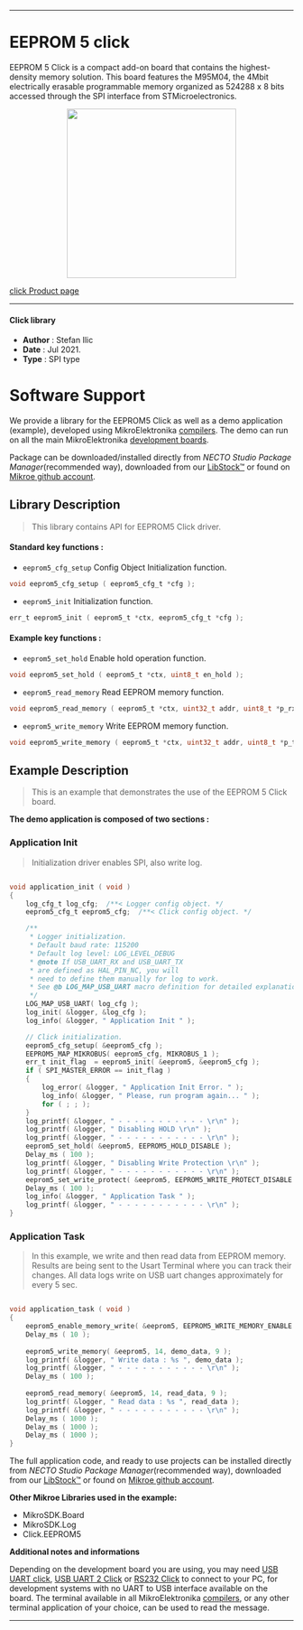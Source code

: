 
---
# EEPROM 5 click

EEPROM 5 Click is a compact add-on board that contains the highest-density memory solution. This board features the M95M04, the 4Mbit electrically erasable programmable memory organized as 524288 x 8 bits accessed through the SPI interface from STMicroelectronics.

<p align="center">
  <img src="https://download.mikroe.com/images/click_for_ide/eeprom_5_click.png" height=300px>
</p>

[click Product page](https://www.mikroe.com/eeprom-5-click)

---


#### Click library

- **Author**        : Stefan Ilic
- **Date**          : Jul 2021.
- **Type**          : SPI type


# Software Support

We provide a library for the EEPROM5 Click
as well as a demo application (example), developed using MikroElektronika
[compilers](https://www.mikroe.com/necto-studio).
The demo can run on all the main MikroElektronika [development boards](https://www.mikroe.com/development-boards).

Package can be downloaded/installed directly from *NECTO Studio Package Manager*(recommended way), downloaded from our [LibStock&trade;](https://libstock.mikroe.com) or found on [Mikroe github account](https://github.com/MikroElektronika/mikrosdk_click_v2/tree/master/clicks).

## Library Description

> This library contains API for EEPROM5 Click driver.

#### Standard key functions :

- `eeprom5_cfg_setup` Config Object Initialization function.
```c
void eeprom5_cfg_setup ( eeprom5_cfg_t *cfg );
```

- `eeprom5_init` Initialization function.
```c
err_t eeprom5_init ( eeprom5_t *ctx, eeprom5_cfg_t *cfg );
```

#### Example key functions :

- `eeprom5_set_hold` Enable hold operation function.
```c
void eeprom5_set_hold ( eeprom5_t *ctx, uint8_t en_hold );
```

- `eeprom5_read_memory` Read EEPROM memory function.
```c
void eeprom5_read_memory ( eeprom5_t *ctx, uint32_t addr, uint8_t *p_rx_data, uint8_t n_bytes );
```

- `eeprom5_write_memory` Write EEPROM memory function.
```c
void eeprom5_write_memory ( eeprom5_t *ctx, uint32_t addr, uint8_t *p_tx_data, uint8_t n_bytes );
```

## Example Description

> This is an example that demonstrates the use of the EEPROM 5 Click board.

**The demo application is composed of two sections :**

### Application Init

> Initialization driver enables SPI, also write log.

```c

void application_init ( void ) 
{
    log_cfg_t log_cfg;  /**< Logger config object. */
    eeprom5_cfg_t eeprom5_cfg;  /**< Click config object. */

    /** 
     * Logger initialization.
     * Default baud rate: 115200
     * Default log level: LOG_LEVEL_DEBUG
     * @note If USB_UART_RX and USB_UART_TX 
     * are defined as HAL_PIN_NC, you will 
     * need to define them manually for log to work. 
     * See @b LOG_MAP_USB_UART macro definition for detailed explanation.
     */
    LOG_MAP_USB_UART( log_cfg );
    log_init( &logger, &log_cfg );
    log_info( &logger, " Application Init " );

    // Click initialization.
    eeprom5_cfg_setup( &eeprom5_cfg );
    EEPROM5_MAP_MIKROBUS( eeprom5_cfg, MIKROBUS_1 );
    err_t init_flag  = eeprom5_init( &eeprom5, &eeprom5_cfg );
    if ( SPI_MASTER_ERROR == init_flag ) 
    {
        log_error( &logger, " Application Init Error. " );
        log_info( &logger, " Please, run program again... " );
        for ( ; ; );
    }
    log_printf( &logger, " - - - - - - - - - - - \r\n" );
    log_printf( &logger, " Disabling HOLD \r\n" );
    log_printf( &logger, " - - - - - - - - - - - \r\n" );
    eeprom5_set_hold( &eeprom5, EEPROM5_HOLD_DISABLE );
    Delay_ms ( 100 );
    log_printf( &logger, " Disabling Write Protection \r\n" );
    log_printf( &logger, " - - - - - - - - - - - \r\n" );
    eeprom5_set_write_protect( &eeprom5, EEPROM5_WRITE_PROTECT_DISABLE );
    Delay_ms ( 100 );
    log_info( &logger, " Application Task " );
    log_printf( &logger, " - - - - - - - - - - - \r\n" );
}

```

### Application Task

> In this example, we write and then read data from EEPROM memory. Results are being sent to the Usart Terminal where you can track their changes. All data logs write on USB uart changes approximately for every 5 sec.

```c

void application_task ( void ) 
{
    eeprom5_enable_memory_write( &eeprom5, EEPROM5_WRITE_MEMORY_ENABLE );
    Delay_ms ( 10 );
    
    eeprom5_write_memory( &eeprom5, 14, demo_data, 9 );
    log_printf( &logger, " Write data : %s ", demo_data );
    log_printf( &logger, " - - - - - - - - - - - \r\n" );
    Delay_ms ( 100 );
    
    eeprom5_read_memory( &eeprom5, 14, read_data, 9 );
    log_printf( &logger, " Read data : %s ", read_data );
    log_printf( &logger, " - - - - - - - - - - - \r\n" );
    Delay_ms ( 1000 );
    Delay_ms ( 1000 );
    Delay_ms ( 1000 );
}

```


The full application code, and ready to use projects can be installed directly from *NECTO Studio Package Manager*(recommended way), downloaded from our [LibStock&trade;](https://libstock.mikroe.com) or found on [Mikroe github account](https://github.com/MikroElektronika/mikrosdk_click_v2/tree/master/clicks).

**Other Mikroe Libraries used in the example:**

- MikroSDK.Board
- MikroSDK.Log
- Click.EEPROM5

**Additional notes and informations**

Depending on the development board you are using, you may need
[USB UART click](http://shop.mikroe.com/usb-uart-click),
[USB UART 2 Click](http://shop.mikroe.com/usb-uart-2-click) or
[RS232 Click](http://shop.mikroe.com/rs232-click) to connect to your PC, for
development systems with no UART to USB interface available on the board. The
terminal available in all MikroElektronika
[compilers](http://shop.mikroe.com/compilers), or any other terminal application
of your choice, can be used to read the message.

---
